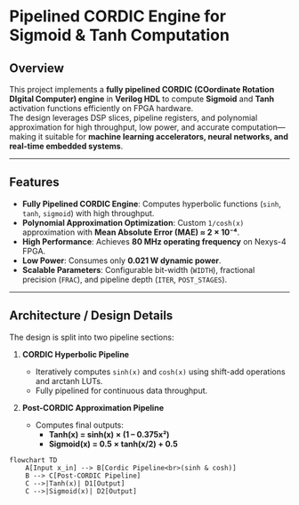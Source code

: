 # Pipelined CORDIC Engine for Sigmoid & Tanh Computation  

## Overview  
This project implements a **fully pipelined CORDIC (COordinate Rotation DIgital Computer) engine** in **Verilog HDL** to compute **Sigmoid** and **Tanh** activation functions efficiently on FPGA hardware.  
The design leverages DSP slices, pipeline registers, and polynomial approximation for high throughput, low power, and accurate computation—making it suitable for **machine learning accelerators, neural networks, and real-time embedded systems**.  

---

## Features  
- **Fully Pipelined CORDIC Engine**: Computes hyperbolic functions (`sinh`, `tanh`, `sigmoid`) with high throughput.  
- **Polynomial Approximation Optimization**: Custom `1/cosh(x)` approximation with **Mean Absolute Error (MAE) ≈ 2 × 10⁻⁴**.  
- **High Performance**: Achieves **80 MHz operating frequency** on Nexys-4 FPGA.  
- **Low Power**: Consumes only **0.021 W dynamic power**.  
- **Scalable Parameters**: Configurable bit-width (`WIDTH`), fractional precision (`FRAC`), and pipeline depth (`ITER`, `POST_STAGES`).  

---

## Architecture / Design Details  

The design is split into two pipeline sections:  

1. **CORDIC Hyperbolic Pipeline**  
   - Iteratively computes `sinh(x)` and `cosh(x)` using shift-add operations and arctanh LUTs.  
   - Fully pipelined for continuous data throughput.  

2. **Post-CORDIC Approximation Pipeline**  
   - Computes final outputs:  
     - **Tanh(x) = sinh(x) × (1 – 0.375x²)**  
     - **Sigmoid(x) = 0.5 × tanh(x/2) + 0.5**  

```mermaid
flowchart TD
    A[Input x_in] --> B[Cordic Pipeline<br>(sinh & cosh)]
    B --> C[Post-CORDIC Pipeline]
    C -->|Tanh(x)| D1[Output]
    C -->|Sigmoid(x)| D2[Output]
